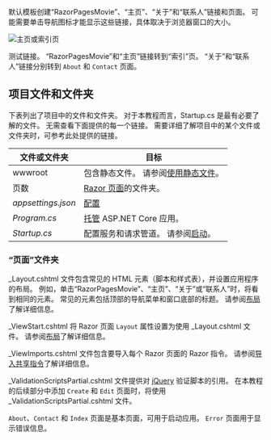 默认模板创建“RazorPagesMovie”、“主页”、“关于”和“联系人”链接和页面。 可能需要单击导航图标才能显示这些链接，具体取决于浏览器窗口的大小。

![主页或索引页](../../tutorials/razor-pages/razor-pages-start/_static/home2.png)

测试链接。 “RazorPagesMovie”和“主页”链接转到“索引”页。 “关于”和“联系人”链接分别转到 `About` 和 `Contact` 页面。

## <a name="project-files-and-folders"></a>项目文件和文件夹

下表列出了项目中的文件和文件夹。 对于本教程而言，Startup.cs 是最有必要了解的文件。 无需查看下面提供的每一个链接。 需要详细了解项目中的某个文件或文件夹时，可参考此处提供的链接。

| 文件或文件夹              | 目标 |
| ----------------- | ------------ | 
| wwwroot | 包含静态文件。 请参阅[使用静态文件](xref:fundamentals/static-files)。 |
| 页数 | [Razor 页面](xref:mvc/razor-pages/index)的文件夹。 | 
| *appsettings.json* | [配置](xref:fundamentals/configuration/index) |
| *Program.cs* | [托管](xref:fundamentals/hosting) ASP.NET Core 应用。|
| *Startup.cs* | 配置服务和请求管道。 请参阅[启动](xref:fundamentals/startup)。|

### <a name="the-pages-folder"></a>“页面”文件夹

_Layout.cshtml 文件包含常见的 HTML 元素（脚本和样式表），并设置应用程序的布局。 例如，单击“RazorPagesMovie”、“主页”、“关于”或“联系人”时，将看到相同的元素。 常见的元素包括顶部的导航菜单和窗口底部的标题。 请参阅[布局](xref:mvc/views/layout)了解详细信息。

_ViewStart.cshtml 将 Razor 页面 `Layout` 属性设置为使用 _Layout.cshtml 文件。 请参阅[布局](xref:mvc/views/layout)了解详细信息。

_ViewImports.cshtml 文件包含要导入每个 Razor 页面的 Razor 指令。 请参阅[导入共享指令](xref:mvc/views/layout#importing-shared-directives)了解详细信息。

_ValidationScriptsPartial.cshtml 文件提供对 [jQuery](https://jquery.com/) 验证脚本的引用。 在本教程的后续部分中添加 `Create` 和 `Edit` 页面时，将使用 _ValidationScriptsPartial.cshtml 文件。

`About`、`Contact` 和 `Index` 页面是基本页面，可用于启动应用。 `Error` 页面用于显示错误信息。